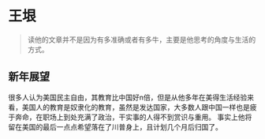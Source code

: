 # 王垠
> 读他的文章并不是因为有多准确或者有多牛，主要是他思考的角度与生活的方式。

## 新年展望
很多人认为美国民主自由，其教育比中国好n倍，但是从他多年在美得生活经验来看，美国人的教育是奴隶化的教育，虽然是发达国家，大多数人跟中国一样也是疲于奔命，在职场上到处充满了政治，干实事的人得不到赏识与重用。
事实上他将留在美国的最后一点点希望落在了川普身上，且计划几个月后归国了。

